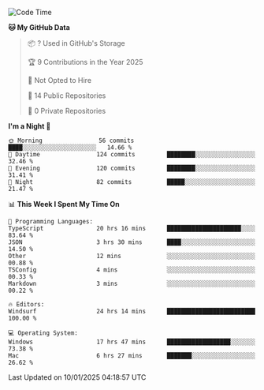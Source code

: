 <!--START_SECTION:waka-->
![Code Time](http://img.shields.io/badge/Code%20Time-6%2C511%20hrs%2020%20mins-blue)

**🐱 My GitHub Data** 

> 📦 ? Used in GitHub's Storage 
 > 
> 🏆 9 Contributions in the Year 2025
 > 
> 🚫 Not Opted to Hire
 > 
> 📜 14 Public Repositories 
 > 
> 🔑 0 Private Repositories 
 > 
**I'm a Night 🦉** 

```text
🌞 Morning                56 commits          ████░░░░░░░░░░░░░░░░░░░░░   14.66 % 
🌆 Daytime                124 commits         ████████░░░░░░░░░░░░░░░░░   32.46 % 
🌃 Evening                120 commits         ████████░░░░░░░░░░░░░░░░░   31.41 % 
🌙 Night                  82 commits          █████░░░░░░░░░░░░░░░░░░░░   21.47 % 
```


📊 **This Week I Spent My Time On** 

```text
💬 Programming Languages: 
TypeScript               20 hrs 16 mins      █████████████████████░░░░   83.64 % 
JSON                     3 hrs 30 mins       ████░░░░░░░░░░░░░░░░░░░░░   14.50 % 
Other                    12 mins             ░░░░░░░░░░░░░░░░░░░░░░░░░   00.88 % 
TSConfig                 4 mins              ░░░░░░░░░░░░░░░░░░░░░░░░░   00.33 % 
Markdown                 3 mins              ░░░░░░░░░░░░░░░░░░░░░░░░░   00.22 % 

🔥 Editors: 
Windsurf                 24 hrs 14 mins      █████████████████████████   100.00 % 

💻 Operating System: 
Windows                  17 hrs 47 mins      ██████████████████░░░░░░░   73.38 % 
Mac                      6 hrs 27 mins       ███████░░░░░░░░░░░░░░░░░░   26.62 % 
```


 Last Updated on 10/01/2025 04:18:57 UTC
<!--END_SECTION:waka-->

